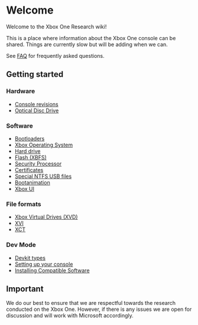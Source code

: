 <!-- TITLE: Home -->
<!-- SUBTITLE: Welcome to this wiki! -->

# Welcome
Welcome to the Xbox One Research wiki\!

This is a place where information about the Xbox One console can be
shared. Things are currently slow but will be adding when we can.

See [FAQ](faq) for frequently asked questions.

## Getting started

### Hardware
  - [Console revisions](console-revisions)
  - [Optical Disc Drive](optical-disc-drive)

### Software
  - [Bootloaders](bootloaders)
  - [Xbox Operating System](xbox-operating-system)
  - [Hard drive](harddrive)
  - [Flash (XBFS)](xbox-boot-file-system)
  - [Security Processor](security-processor)
  - [Certificates](certificates)
  - [Special NTFS USB files](special-ntfs-usb-files)
  - [Bootanimation](bootanimation)
  - [Xbox UI](xbox-ui)

### File formats
  - [Xbox Virtual Drives (XVD)](xbox-virtual-drive)
  - [XVI](xvi)
  - [XCT](xct)

### Dev Mode
  - [Devkit types](devkit-types)
  - [Setting up your console](setup-dev-mode)
  - [Installing Compatible Software](installing-compatible_software)

## Important

We do our best to ensure that we are respectful towards the research
conducted on the Xbox One. However, if there is any issues we are open
for discussion and will work with Microsoft accordingly.